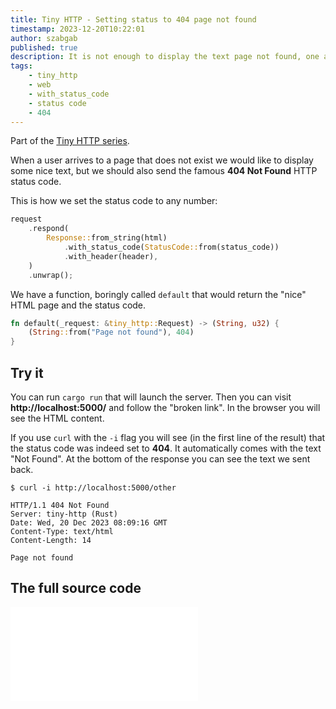 ```yaml
---
title: Tiny HTTP - Setting status to 404 page not found
timestamp: 2023-12-20T10:22:01
author: szabgab
published: true
description: It is not enough to display the text page not found, one also has to set the HTTP status code returned by the server to 404.
tags:
    - tiny_http
    - web
    - with_status_code
    - status code
    - 404
---
```


Part of the [Tiny HTTP series](/tiny-http).

When a user arrives to a page that does not exist we would like to display some nice text, but we should also send the famous **404 Not Found** HTTP status code.

This is how we set the status code to any number:

```rust
request
    .respond(
        Response::from_string(html)
            .with_status_code(StatusCode::from(status_code))
            .with_header(header),
    )
    .unwrap();
```

We have a function, boringly called `default` that would return the "nice" HTML page and the status code.

```rust
fn default(_request: &tiny_http::Request) -> (String, u32) {
    (String::from("Page not found"), 404)
}

```


## Try it

You can run `cargo run` that will launch the server. Then you can visit **http://localhost:5000/** and follow the "broken link".
In the browser you will see the HTML content.

If you use `curl` with the `-i` flag you will see (in the first line of the result) that the status code was indeed set to **404**.
It automatically comes with the text "Not Found". At the bottom of the response you can see the text we sent back.


```
$ curl -i http://localhost:5000/other

HTTP/1.1 404 Not Found
Server: tiny-http (Rust)
Date: Wed, 20 Dec 2023 08:09:16 GMT
Content-Type: text/html
Content-Length: 14

Page not found
```

## The full source code

![](examples/tiny-http/page-not-found-404/src/main.rs)


